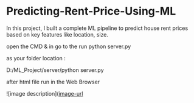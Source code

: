 # Predicting-Rent-Price-Using-ML
In this project, I built a complete ML pipeline to predict house rent prices based on key features like location, size.


open the CMD & in go to the run python server.py

as your folder location : 

D:/ML_Project/server/python server.py

after html file run in the Web Browser 


![image description]([image-url](https://github.com/jenish128/Predicting-Rent-Price-Using-ML/blob/2e2fe2f46ff4d4279cb5288a61732d9da0d6c09c/Screenshot%202025-06-13%20183504.png)

